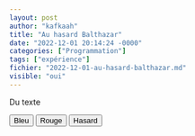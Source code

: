 ```yaml
---
layout: post
author: "kafkaah"
title: "Au hasard Balthazar"
date: "2022-12-01 20:14:24 -0000"
categories: ["Programmation"]
tags: ["expérience"]
fichier: "2022-12-01-au-hasard-balthazar.md"
visible: "oui"
---
```



<!-- Cet élément <script> doit être présent et doit avoir l'id = "scriptacular" -->
<script id="scriptacular" type="text/javascript">
  //Ici, on code ce qu'on veut
  console.log("Invoqué avec: " + clr);
  function couleurAuHasard(){
    return Math.floor(Math.random() * 16777215).toString(16)
  }
  function couleur(el, clr){
    let repeter = 1,
        couleurAppliquee,
        compteur = 0
    const p = document.getElementById('para')
    if(clr === 'hasard'){
      repeter = 100
    }
    
    const timer = setInterval(() => {
      let couleurAppliquee = clr === 'hasard' ? couleurAuHasard() : clr
      el.style.color = clr 
      p.style.color = clr
      compteur++
      if(compteur >= repeter) {
        timer.cancel()
      }
    }, 700)
    
  }
  //Toute fonction doit être attribuée à window de cette manière
  window.couleur = couleur
</script>

<!-- On peut injecter n'importe quel code HTML ici  -->
<div id="box">
  <p id="para">Du texte</p>
  <!-- La fonction "couleur" a été déclarée plus haut  -->
  <!-- "this" représente l'élément HTML lui-même (ici, les boutons. Voir "el" dans la fonction)  -->
  <button onclick="couleur(this, 'blue');">Bleu</button>
  <button onclick="couleur(this, 'red');">Rouge</button>
  <button onclick="couleur(this, 'hasard');">Hasard</button>
<div>
  
<!-- Cet élément <style> doit être présent tel quel à la fin du post  -->
<!-- Il permet d'injecter et de rendre actif le code plus haut dans la page  -->
<style onload="const el = document.getElementById('scriptacular');window.addEventListener('load', () => eval(el.innerHTML));"/>
